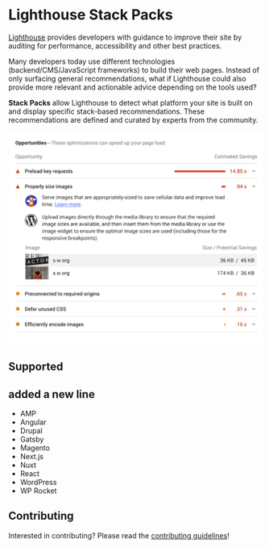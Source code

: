 # Lighthouse Stack Packs

[Lighthouse](https://github.com/GoogleChrome/lighthouse) provides developers with guidance to improve their site by auditing for performance, accessibility and other best practices.

Many developers today use different technologies (backend/CMS/JavaScript frameworks) to build their web pages. Instead of only surfacing general recommendations, what if Lighthouse could also provide more relevant and actionable advice depending on the tools used?

**Stack Packs** allow Lighthouse to detect what platform your site is built on and display specific stack-based recommendations. These recommendations are defined and curated by experts from the community.

<p align="center">
  <img alt="Prototype" title="Prototype" src="https://raw.githubusercontent.com/GoogleChrome/lighthouse-stack-packs/master/image-example.png">
</p>

## Supported
## added a new line

* AMP
* Angular
* Drupal
* Gatsby
* Magento
* Next.js
* Nuxt
* React
* WordPress
* WP Rocket

## Contributing

Interested in contributing? Please read the [contributing guidelines](./CONTRIBUTING.md)!
